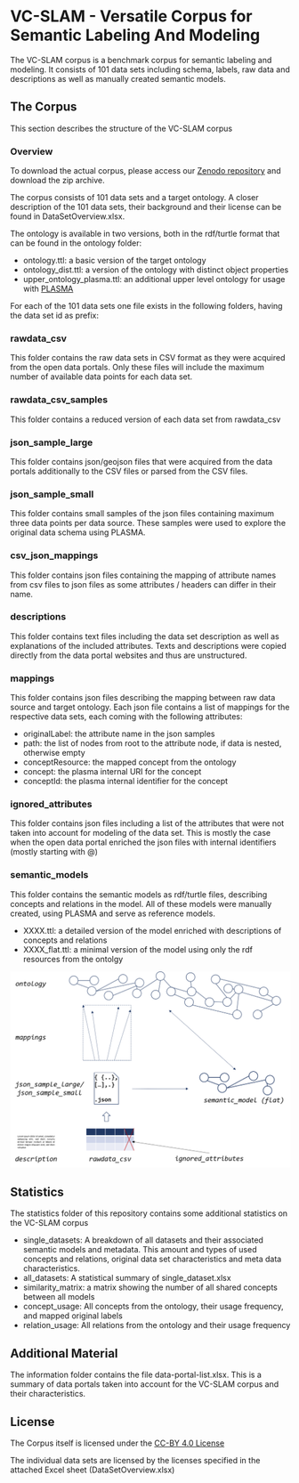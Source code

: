 # VC-SLAM - Versatile Corpus for Semantic Labeling And Modeling

The VC-SLAM corpus is a benchmark corpus for semantic labeling and modeling.
It consists of 101 data sets including schema, labels, raw data and descriptions as well as manually created semantic models.

## The Corpus

This section describes the structure of the VC-SLAM corpus

### Overview

To download the actual corpus, please access our [Zenodo repository](https://zenodo.org/record/4966092) and download the zip archive.

The corpus consists of 101 data sets and a target ontology.
A closer description of the 101 data sets, their background and their license can be found in DataSetOverview.xlsx.

The ontology is available in two versions, both in the rdf/turtle format that can be found in the ontology folder:
* ontology.ttl: a basic version of the target ontology
* ontology_dist.ttl: a version of the ontology with distinct object properties
* upper_ontology_plasma.ttl: an additional upper level ontology for usage with [PLASMA](https://github.com/tmdt-buw/plasma)

For each of the 101 data sets one file exists in the following folders, having the data set id as prefix:

### rawdata_csv

This folder contains the raw data sets in CSV format as they were acquired from the open data portals.
Only these files will include the maximum number of available data points for each data set.

### rawdata_csv_samples

This folder contains a reduced version of each data set from rawdata_csv

### json_sample_large

This folder contains json/geojson files that were acquired from the data portals additionally to the CSV files or parsed from the CSV files.

### json_sample_small

This folder contains small samples of the json files containing maximum three data points per data source. These samples were used to explore the original data schema using PLASMA.

### csv_json_mappings

This folder contains json files containing the mapping of attribute names from csv files to json files as some attributes / headers can differ in their name.

### descriptions

This folder contains text files including the data set description as well as explanations of the included attributes. Texts and descriptions were copied directly from the data portal websites and thus are unstructured. 

### mappings

This folder contains json files describing the mapping between raw data source and target ontology. Each json file contains a list of mappings for the respective data sets, each coming with the following attributes:

* originalLabel: the attribute name in the json samples
* path: the list of nodes from root to the attribute node, if data is nested, otherwise empty
* conceptResource: the mapped concept from the ontology
* concept: the plasma internal URI for the concept
* conceptId: the plasma internal identifier for the concept

### ignored_attributes

This folder contains json files including a list of the attributes that were not taken into account for modeling of the data set. This is mostly the case when the open data portal enriched the json files with internal identifiers (mostly starting with @)

### semantic_models

This folder contains the semantic models as rdf/turtle files, describing concepts and relations in the model.
All of these models were manually created, using PLASMA and serve as reference models.

* XXXX.ttl: a detailed version of the model enriched with descriptions of concepts and relations
* XXXX_flat.ttl: a minimal version of the model using only the rdf resources from the ontolgy


![Overview](overview.png)


## Statistics
The statistics folder of this repository contains some additional statistics on the VC-SLAM corpus

* single_datasets: A breakdown of all datasets and their associated semantic models and metadata. This amount and types of used concepts and relations, original data set characteristics and meta data characteristics.
* all_datasets: A statistical summary of single_dataset.xlsx
* similarity_matrix: a matrix showing the number of all shared concepts between all models
* concept_usage: All concepts from the ontology, their usage frequency, and mapped original labels
* relation_usage: All relations from the ontology and their usage frequency

## Additional Material

The information folder contains the file data-portal-list.xlsx. This is a summary of data portals taken into account for the VC-SLAM corpus and their characteristics.


## License

The Corpus itself is licensed under the [CC-BY 4.0 License](https://creativecommons.org/licenses/by/4.0)

The individual data sets are licensed by the licenses specified in the attached Excel sheet (DataSetOverview.xlsx)
